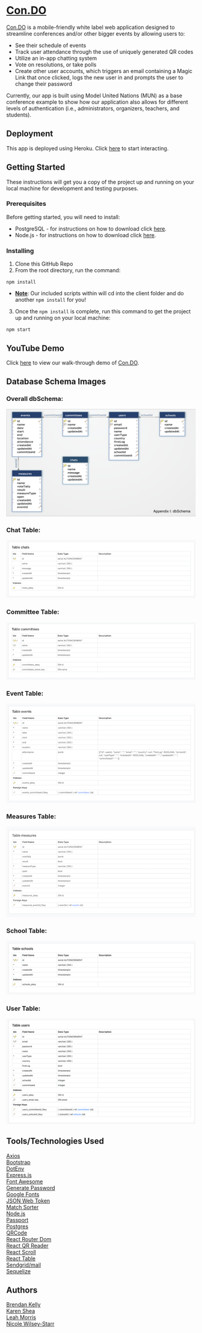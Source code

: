 # <a href="https://con-do.herokuapp.com/">Con.DO</a>
<a href="https://con-do.herokuapp.com/">Con.DO</a> is a mobile-friendly white label web application designed to streamline conferences and/or other bigger events by allowing users to:
- See their schedule of events 
- Track user attendance through the use of uniquely generated QR codes
- Utilize an in-app chatting system 
- Vote on resolutions, or take polls
- Create other user accounts, which triggers an email containing a Magic Link that once clicked, logs the new user in and prompts the user to change their password

Currently, our app is built using Model United Nations (MUN) as a base conference example to show how our application also allows for different levels of authentication (i.e., administrators, organizers, teachers, and students).

## Deployment
This app is deployed using Heroku.  Click <a href="https://con-do.herokuapp.com/">here</a> to start interacting.

## Getting Started
These instructions will get you a copy of the project up and running on your local machine for development and testing purposes.

### Prerequisites
Before getting started, you will need to install:
* PostgreSQL - for instructions on how to download click <a href="https://www.postgresql.org/download/">here</a>.
* Node.js - for instructions on how to download click <a href="https://nodejs.org/en/">here</a>.

### Installing
1. Clone this GitHub Repo
2. From the root directory, run the command: 
```
npm install
```
* <b><u>Note</u></b>: Our included scripts within  will cd into the client folder and do another ```npm install``` for you!

3. Once the ```npm install``` is complete, run this command to get the project up and running on your local machine: 
```
npm start
```

## YouTube Demo
Click <a href="https://www.youtube.com/watch?v=VMj3Jn1hgCU">here</a> to view our walk-through demo of <a href="https://con-do.herokuapp.com/">Con.DO</a>.

## Database Schema Images
### Overall dbSchema:
![Overall dbSchema](./client/public/images/dbSchema-overall.png)
### Chat Table:
![Chats Table](./client/public/images/dbSchema-chat.png)
### Committee Table:
![Committees Table](./client/public/images/dbSchema-committees.png)
### Event Table:
![Events Table](./client/public/images/dbSchema-events.png)
### Measures Table:
![Measures Table](./client/public/images/dbSchema-measures.png)
### School Table:
![Schools Table](./client/public/images/dbSchema-schools.png)
### User Table:
![Users Table](./client/public/images/dbSchema-users.png)



## Tools/Technologies Used
<a href="https://www.npmjs.com/package/axios">Axios</a><br>
<a href="https://getbootstrap.com/">Bootstrap</a><br>
<a href="https://www.npmjs.com/package/dotenv">DotEnv</a><br>
<a href="https://www.npmjs.com/package/express">Express.js</a><br>
<a href="https://fontawesome.com/">Font Awesome</a><br>
<a href="https://www.npmjs.com/package/generate-password">Generate Password</a><br>
<a href="https://fonts.google.com/">Google Fonts</a><br>
<a href="https://www.npmjs.com/package/json-web-token">JSON Web Token</a><br>
<a href="https://www.npmjs.com/package/match-sorter">Match Sorter</a><br>
<a href="https://nodejs.org/en/">Node.js</a><br>
<a href="http://www.passportjs.org/">Passport</a><br>
<a href="https://www.postgresql.org/">Postgres</a><br>
<a href="https://www.npmjs.com/package/qrcode">QRCode</a><br>
<a href="https://www.npmjs.com/package/react-router-dom">React Router Dom</a><br>
<a href="https://www.npmjs.com/package/react-qr-reader">React QR Reader</a><br>
<a href="https://www.npmjs.com/package/react-scroll">React Scroll</a><br>
<a href="https://www.npmjs.com/package/react-table">React Table</a><br>
<a href="https://www.npmjs.com/package/@sendgrid/mail">Sendgrid/mail</a><br>
<a href="http://docs.sequelizejs.com/">Sequelize</a><br>

## Authors
<a href="https://github.com/dagreatbrendino">Brendan Kelly</a><br>
<a href="https://github.com/ks563">Karen Shea</a><br>
<a href="https://github.com/morris-leaha">Leah Morris</a><br>
<a href="https://github.com/nwilseystarr">Nicole Wilsey-Starr</a><br>
